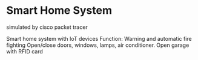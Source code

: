 # Smart Home System
 simulated by cisco packet tracer
 
Smart home system with IoT devices
Function:
Warning and automatic fire fighting
Open/close doors, windows, lamps, air conditioner.
Open garage with RFID card

